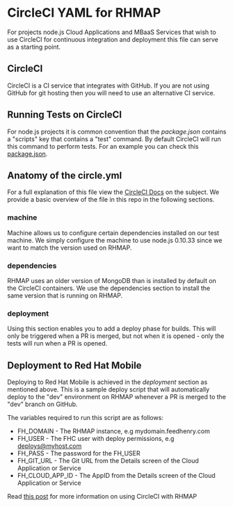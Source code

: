 CircleCI YAML for RHMAP
=======================

For projects node.js Cloud Applications and MBaaS Services that wish to use
CircleCI for continuous integration and deployment this file can serve as a
starting point.

## CircleCI

CircleCI is a CI service that integrates with GitHub. If you are not using
GitHub for git hosting then you will need to use an alternative CI service.

## Running Tests on CircleCI
For node.js projects it is common convention that the _package.json_ contains
a "scripts" key that contains a "test" command. By default CircleCI will run
this command to perform tests. For an example you can check this [package.json](https://github.com/evanshortiss/rhmap-express-template/blob/master/package.json#L10).

## Anatomy of the circle.yml
For a full explanation of this file view the
[CircleCI Docs](https://circleci.com/docs/configuration/) on the subject.
We provide a basic overview of the file in this repo in the following sections.

### machine
Machine allows us to configure certain dependencies installed on our test
machine. We simply configure the machine to use node.js 0.10.33 since we want
to match the version used on RHMAP.

### dependencies
RHMAP uses an older version of MongoDB than is installed by default on the
CircleCI containers. We use the dependencies section to install the same
version that is running on RHMAP.

### deployment
Using this section enables you to add a deploy phase for builds. This will only
be triggered when a PR is merged, but not when it is opened - only the tests
will run when a PR is opened.

## Deployment to Red Hat Mobile
Deploying to Red Hat Mobile is achieved in the _deployment_ section as
mentioned above. This is a sample deploy script that will automatically deploy
to the "dev" environment on RHMAP whenever a PR is merged to the "dev" branch
on GitHub.

The variables required to run this script are as follows:

* FH_DOMAIN - The RHMAP instance, e.g mydomain.feedhenry.com
* FH_USER - The FHC user with deploy permissions, e.g deploys@myhost.com
* FH_PASS - The password for the FH_USER
* FH_GIT_URL - The Git URL from the Details screen of the Cloud Application or
Service
* FH_CLOUD_APP_ID - The AppID from the Details screen of the Cloud Application or
Service

Read [this post](http://developers.redhat.com/blog/2016/04/12/continuous-integration-and-deployment-for-red-hat-mobile-cloud-applications-using-circle-ci/) for more information on using CircleCI with RHMAP
